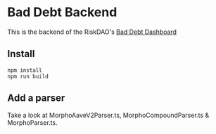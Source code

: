 # Bad Debt Backend

This is the backend of the RiskDAO's [Bad Debt Dashboard](https://bad-debt.riskdao.org/)

## Install
```
npm install
npm run build
```

## Add a parser

Take a look at MorphoAaveV2Parser.ts, MorphoCompoundParser.ts & MorphoParser.ts.
